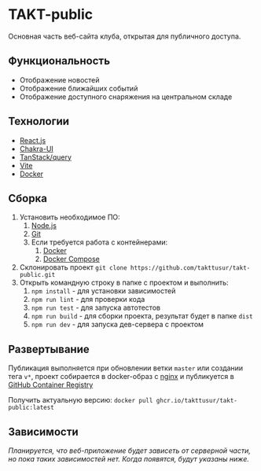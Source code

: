 # TAKT-public

Основная часть веб-сайта клуба, открытая для публичного доступа.

## Функциональность

* Отображение новостей
* Отображение ближайших событий
* Отображение доступного снаряжения на центральном складе

## Технологии

* [React.js](https://react.dev)
* [Chakra-UI](https://chakra-ui.com)
* [TanStack/query](https://github.com/TanStack/query)
* [Vite](https://vitejs.dev)
* [Docker](https://www.docker.com)

## Сборка

1. Установить необходимое ПО: 
   1. [Node.js](https://nodejs.org/en)
   2. [Git](https://git-scm.com)
   3. Если требуется работа с контейнерами:
      1. [Docker](https://docs.docker.com/desktop/install/windows-install/) 
      2. [Docker Compose](https://docs.docker.com/compose/install/) 
2. Склонировать проект `git clone https://github.com/takttusur/takt-public.git`
3. Открыть командную строку в папке с проектом и выполнить:
   1. `npm install` - для установки зависимостей
   2. `npm run lint` - для проверки кода
   3. `npm run test` - для запуска автотестов
   4. `npm run build` - для сборки проекта, результат будет в папке `dist`
   5. `npm run dev` - для запуска дев-сервера с проектом

## Развертывание

Публикация выполняется при обновлении ветки `master` или создании тега `v*`,
проект собирается в docker-образ с [nginx](https://www.nginx.com) 
и публикуется в [GitHub Container Registry](https://github.com/takttusur/takt-public/pkgs/container/takt-public)

Получить актуальную версию: `docker pull ghcr.io/takttusur/takt-public:latest`

## Зависимости

_Планируется, что веб-приложение будет зависеть от серверной части, но пока таких зависимостей нет. 
Когда появятся, будут указаны ниже._ 